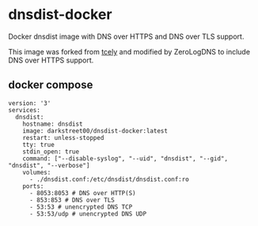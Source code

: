 # dnsdist-docker

Docker dnsdist image with DNS over HTTPS and DNS over TLS support.

This image was forked from [tcely](https://github.com/tcely/dockerhub-powerdns/tree/master/dnsdist) and modified by ZeroLogDNS to include DNS over HTTPS support.

## docker compose 

```
version: '3'
services:
  dnsdist:
    hostname: dnsdist
    image: darkstreet00/dnsdist-docker:latest
    restart: unless-stopped
    tty: true
    stdin_open: true
    command: ["--disable-syslog", "--uid", "dnsdist", "--gid", "dnsdist", "--verbose"]
    volumes:
      - ./dnsdist.conf:/etc/dnsdist/dnsdist.conf:ro
    ports:
      - 8053:8053 # DNS over HTTP(S)
      - 853:853 # DNS over TLS
      - 53:53 # unencrypted DNS TCP
      - 53:53/udp # unencrypted DNS UDP
```
